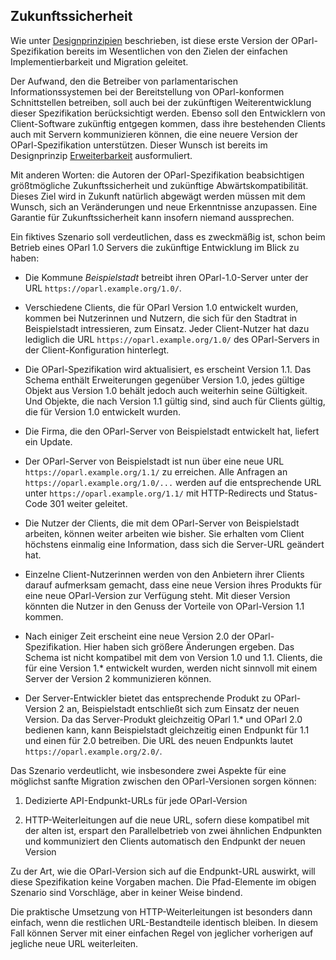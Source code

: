 Zukunftssicherheit
------------------

Wie unter [Designprinzipien](#designprinzipien) beschrieben, ist diese
erste Version der OParl-Spezifikation bereits im Wesentlichen von den
Zielen der einfachen Implementierbarkeit und Migration geleitet.

Der Aufwand, den die Betreiber von parlamentarischen Informationssystemen
bei der Bereitstellung von OParl-konformen Schnittstellen betreiben, soll
auch bei der zukünftigen Weiterentwicklung dieser Spezifikation
berücksichtigt werden. Ebenso soll den Entwicklern von Client-Software
zukünftig entgegen kommen, dass ihre bestehenden Clients auch mit Servern
kommunizieren können, die eine neuere Version der OParl-Spezifikation
unterstützen. Dieser Wunsch ist bereits im Designprinzip [Erweiterbarkeit](#erweiterbarkeit)
ausformuliert.

Mit anderen Worten: die Autoren der OParl-Spezifikation beabsichtigen
größtmögliche Zukunftssicherheit und zukünftige Abwärtskompatibilität.
Dieses Ziel wird in Zukunft natürlich abgewägt werden müssen mit
dem Wunsch, sich an Veränderungen und neue Erkenntnisse anzupassen. Eine
Garantie für Zukunftssicherheit kann insofern niemand aussprechen.

Ein fiktives Szenario soll verdeutlichen, dass es zweckmäßig ist, schon
beim Betrieb eines OParl 1.0 Servers die zukünftige Entwicklung im Blick
zu haben:

* Die Kommune *Beispielstadt* betreibt ihren OParl-1.0-Server unter
  der URL `https://oparl.example.org/1.0/`.

* Verschiedene Clients, die für OParl Version 1.0 entwickelt wurden, kommen
  bei Nutzerinnen und Nutzern, die sich für den Stadtrat in Beispielstadt
  intressieren, zum Einsatz. Jeder Client-Nutzer hat dazu lediglich die 
  URL `https://oparl.example.org/1.0/` des OParl-Servers in der Client-Konfiguration
  hinterlegt.

* Die OParl-Spezifikation wird aktualisiert, es erscheint
  Version 1.1. Das Schema enthält Erweiterungen gegenüber Version 1.0,
  jedes gültige Objekt aus Version 1.0 behält jedoch auch weiterhin seine
  Gültigkeit. Und Objekte, die nach Version 1.1 gültig sind, sind auch
  für Clients gültig, die für Version 1.0 entwickelt wurden.

* Die Firma, die den OParl-Server von Beispielstadt entwickelt hat,
  liefert ein Update.

* Der OParl-Server von Beispielstadt ist nun über eine neue URL
  `https://oparl.example.org/1.1/` zu erreichen.
  Alle Anfragen an `https://oparl.example.org/1.0/...`
  werden auf die entsprechende URL unter `https://oparl.example.org/1.1/` mit
  HTTP-Redirects und Status-Code 301 weiter geleitet.

* Die Nutzer der Clients, die mit dem OParl-Server von Beispielstadt
  arbeiten, können weiter arbeiten wie bisher. Sie erhalten vom Client
  höchstens einmalig eine Information, dass sich die Server-URL geändert hat.

* Einzelne Client-Nutzerinnen werden von den Anbietern ihrer Clients darauf
  aufmerksam gemacht, dass eine neue Version ihres Produkts für eine neue
  OParl-Version zur Verfügung steht. Mit dieser Version könnten die Nutzer
  in den Genuss der Vorteile von OParl-Version 1.1 kommen.

* Nach einiger Zeit erscheint eine neue Version 2.0 der OParl-Spezifikation.
  Hier haben sich größere Änderungen ergeben. Das Schema ist nicht kompatibel
  mit dem von Version 1.0 und 1.1. Clients, die für eine Version 1.* entwickelt
  wurden, werden nicht sinnvoll mit einem Server der Version 2 kommunizieren können.

* Der Server-Entwickler bietet das entsprechende Produkt zu OParl-Version 2 an,
  Beispielstadt entschließt sich zum Einsatz der neuen Version. Da das Server-Produkt
  gleichzeitig OParl 1.* und OParl 2.0 bedienen kann, kann Beispielstadt gleichzeitig
  einen Endpunkt für 1.1 und einen für 2.0 betreiben. Die URL des neuen Endpunkts
  lautet `https://oparl.example.org/2.0/`.

Das Szenario verdeutlicht, wie insbesondere zwei Aspekte für eine möglichst
sanfte Migration zwischen den OParl-Versionen sorgen können:

1. Dedizierte API-Endpunkt-URLs für jede OParl-Version

2. HTTP-Weiterleitungen auf die neue URL, sofern diese kompatibel mit der alten ist,
   erspart den Parallelbetrieb von zwei ähnlichen Endpunkten und kommuniziert
   den Clients automatisch den Endpunkt der neuen Version

Zu der Art, wie die OParl-Version sich auf die Endpunkt-URL auswirkt, will diese
Spezifikation keine Vorgaben machen. Die Pfad-Elemente im obigen Szenario sind
Vorschläge, aber in keiner Weise bindend.

Die praktische Umsetzung von HTTP-Weiterleitungen ist besonders dann einfach,
wenn die restlichen URL-Bestandteile identisch bleiben. In diesem Fall
können Server mit einer einfachen Regel von jeglicher vorherigen auf jegliche neue
URL weiterleiten.
